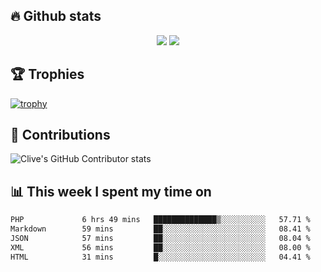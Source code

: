 ## &#128293; Github stats

<!-- GitHub Readme Streak Stats - https://github.com/DenverCoder1/github-readme-streak-stats -->
<p align="center">

<picture>
  <source 
    srcset="https://github-readme-stats.vercel.app/api?username=clivewalkden&count_private=true&show_icons=true&theme=darcula"
    media="(prefers-color-scheme: dark)"
  />
  <source
    srcset="https://github-readme-stats.vercel.app/api?username=clivewalkden&count_private=true&show_icons=true&theme=calm"
    media="(prefers-color-scheme: light), (prefers-color-scheme: no-preference)"
  />
  <img src="https://github-readme-stats.vercel.app/api?username=clivewalkden&count_private=true&show_icons=true&theme=darcula" />
</picture>

<a href="https://git.io/streak-stats" target="_blank">
  <img src="http://github-readme-streak-stats.herokuapp.com?user=clivewalkden&theme=darcula&date_format=j%20M%5B%20Y%5D" />
</a>

</p>

## &#127942; Trophies
[![trophy](https://github-profile-trophy.vercel.app/?username=clivewalkden&theme=onedark)](https://github.com/clivewalkden/github-profile-trophy)

## &#129309; Contributions
![Clive's GitHub Contributor stats](https://github-contributor-stats.vercel.app/api?username=clivewalkden)

## &#128202; This week I spent my time on
<!--START_SECTION:waka-->

```txt
PHP             6 hrs 49 mins   ██████████████▒░░░░░░░░░░   57.71 %
Markdown        59 mins         ██░░░░░░░░░░░░░░░░░░░░░░░   08.41 %
JSON            57 mins         ██░░░░░░░░░░░░░░░░░░░░░░░   08.04 %
XML             56 mins         ██░░░░░░░░░░░░░░░░░░░░░░░   08.00 %
HTML            31 mins         █░░░░░░░░░░░░░░░░░░░░░░░░   04.41 %
```

<!--END_SECTION:waka-->
